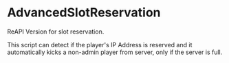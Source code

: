 # AdvancedSlotReservation
ReAPI Version for slot reservation. 

This script can detect if the player's IP Address is reserved and it automatically kicks a non-admin player from server, only if the server is full.

